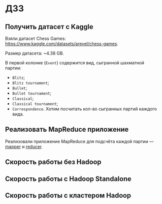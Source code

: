 # ДЗ3

## Получить датасет с Kaggle
Взяли датасет Chess Games: https://www.kaggle.com/datasets/arevel/chess-games.

Размер датасета: ~4.38 GB.

В первой колонке (```Event```) содержится вид, сыгранной шахматной партии:
* ```Blitz```;
* ```Blitz tournament```;
* ```Bullet```;
* ```Bullet tournament```;
* ```Classical```;
* ```Classical tournament```;
* ```Correspondence```.
Хотим посчитать кол-во сыгранных партий каждого вида. 

## Реализовать MapReduce приложение
Реализовали приложение MapReduce для подсчёта каждой партии — [mapper](/mapper.py) и [reducer](/reducer.py).

## Скорость работы без Hadoop

## Скорость работы c Hadoop Standalone

## Скорость работы с кластером Hadoop
